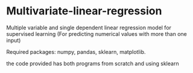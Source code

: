 # Multivariate-linear-regression
Multiple variable and single dependent linear regression model for supervised learning (For predicting numerical values with more than one input)


Required packages:
numpy,
pandas,
sklearn,
matplotlib.

the code provided has both programs from scratch and using sklearn 
